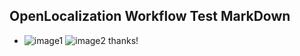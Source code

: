 ## OpenLocalization Workflow Test MarkDown
* ![image1](.\5821c3fd-e689-4131-8717-62084b44ad6e.PNG)   ![image2](.\44bb603a-5e6e-452b-aead-ae04dcf3af24.png) 
thanks!